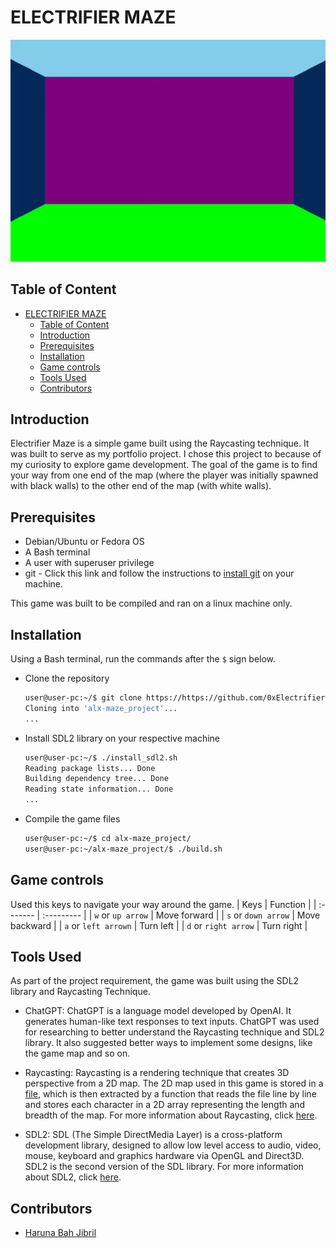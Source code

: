 # ELECTRIFIER MAZE

![gif cut from game](/pics/readme_gif.gif)

## Table of Content
- [ELECTRIFIER MAZE](#electrifier-maze)
	- [Table of Content](#table-of-content)
	- [Introduction](#introduction)
	- [Prerequisites](#prerequisites)
	- [Installation](#installation)
	- [Game controls](#game-controls)
	- [Tools Used](#tools-used)
	- [Contributors](#contributors)


## Introduction
Electrifier Maze is a simple game built using the Raycasting technique. It was built to serve as my portfolio project. I chose this project to because of my curiosity to explore game development. The goal of the game is to find your way from one end of the map (where the player was initially spawned with black walls) to the other end of the map (with white walls).

## Prerequisites
- Debian/Ubuntu or Fedora OS
- A Bash terminal
- A user with superuser privilege
- git - Click this link and follow the instructions to [install git](https://github.com/git-guides/install-git#install-git-on-linux) on your machine.

This game was built to be compiled and ran on a linux machine only.


## Installation
Using a Bash terminal, run the commands after the `$` sign below.
- Clone the repository

	```bash
	user@user-pc:~/$ git clone https://https://github.com/0xElectrifier/alx-maze_project
	Cloning into 'alx-maze_project'...
	...
	```

- Install SDL2 library on your respective machine

	```bash
	user@user-pc:~/$ ./install_sdl2.sh
	Reading package lists... Done
	Building dependency tree... Done
	Reading state information... Done
	...
	```

- Compile the game files

	```bash
	user@user-pc:~/$ cd alx-maze_project/
	user@user-pc:~/alx-maze_project/$ ./build.sh
	```


## Game controls
Used this keys to navigate your way around the game.
| Keys			| Function	|
|  :-------		| :---------	|
| `w` or `up arrow`	| Move forward  |
| `s` or `down arrow`	| Move backward |
| `a` or `left arrown`	| Turn left	|
| `d` or `right arrow`	| Turn right	|


## Tools Used
As part of the project requirement, the game was built using the SDL2 library and Raycasting Technique.
- ChatGPT: ChatGPT is a language model developed by OpenAI. It generates human-like text responses to text inputs.
	ChatGPT was used for researching to better understand the Raycasting technique and SDL2 library.
	It also suggested better ways to implement some designs, like the game map and so on.

- Raycasting: Raycasting is a rendering technique that creates 3D perspective from a 2D map. The 2D map used in this game is stored in a [file](/map/map1.txt), which is then extracted by a function that reads the file line by line and stores each character in a 2D array representing the length and breadth of the map. For more information about Raycasting, click [here](https://permadi.com/1996/05/ray-casting-tutorial-table-of-contents/).

- SDL2: SDL (The Simple DirectMedia Layer) is a cross-platform development library, designed to allow low level access to audio, video, mouse, keyboard and graphics hardware via OpenGL and Direct3D. SDL2 is the second version of the SDL library. For more information about SDL2, click [here](https://lazyfoo.net/tutorials/SDL/index.php).

## Contributors
- [Haruna Bah Jibril](https://www.linkedin.com/in/harzjunior/)
